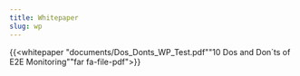 ```yaml
---
title: Whitepaper
slug: wp
---
```


{{<whitepaper "documents/Dos_Donts_WP_Test.pdf""10 Dos and Don´ts of E2E Monitoring""far fa-file-pdf">}}
